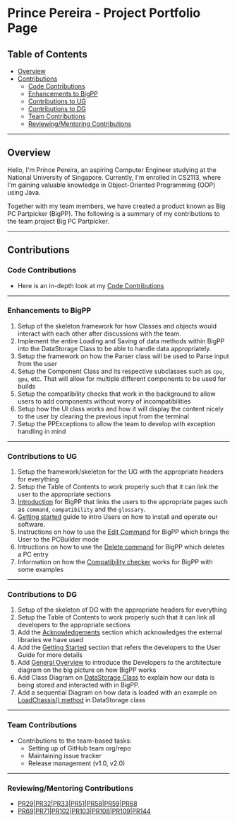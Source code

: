 <div style="page-break-after: always;"></div>

# Prince Pereira - Project Portfolio Page

## Table of Contents
- [Overview](#overview)
- [Contributions](#contributions)
  - [Code Contributions](#code-contributions)
  - [Enhancements to BigPP](#enhancements-to-bigpp)
  - [Contributions to UG](#contributions-to-ug)
  - [Contributions to DG](#contributions-to-dg)
  - [Team Contributions](#team-contributions)
  - [Reviewing/Mentoring Contributions](#reviewingmentoring-contributions)

___

## Overview
Hello, I'm Prince Pereira, an aspiring Computer Engineer studying at the National University of Singapore. Currently, I'm enrolled in CS2113, where I'm gaining valuable knowledge in Object-Oriented Programming (OOP) using Java.

Together with my team members, we have created a product known as Big PC Partpicker (BigPP). The following is a summary of my contributions to the team project Big PC Partpicker.

___

## Contributions

### Code Contributions
 - Here is an in-depth look at my [Code Contributions](https://nus-cs2113-ay2223s2.github.io/tp-dashboard/?search=Magmanat&breakdown=true&sort=groupTitle%20dsc&sortWithin=title&timeframe=commit&mergegroup=&groupSelect=groupByRepos&checkedFileTypes=docs~functional-code~test-code~other&since=2023-02-17)

___

### Enhancements to BigPP
1. Setup of the skeleton framework for how Classes and objects would interact with each other after discussions with the team.
2. Implement the entire Loading and Saving of data methods within BigPP into the DataStorage Class to be able to handle data appropriately.
3. Setup the framework on how the Parser class will be used to Parse input from the user
4. Setup the Component Class and its respective subclasses such as `cpu`, `gpu`, etc. That will allow for multiple different components to be used for builds
5. Setup the compatibility checks that work in the background to allow users to add components without worry of incompatibilities 
6. Setup how the UI class works and how it will display the content nicely to the user by clearing the previous input from the terminal
7. Setup the PPExceptions to allow the team to develop with exception handling in mind

___

### Contributions to UG
1. Setup the framework/skeleton for the UG with the appropriate headers for everything
2. Setup the Table of Contents to work properly such that it can link the user to the appropriate sections
3. [Introduction](https://github.com/AY2223S2-CS2113-T12-2/tp/blob/master/docs/UserGuide.md#introduction) for BigPP that links the users to the appropriate pages such as `command`, `compatibility` and the `glossary`.
4. [Getting started](https://github.com/AY2223S2-CS2113-T12-2/tp/blob/master/docs/UserGuide.md#getting-started) guide to intro Users on how to install and operate our software.
5. Instructions on how to use the [Edit Command](https://github.com/AY2223S2-CS2113-T12-2/tp/blob/master/docs/UserGuide.md#edit-command) for BigPP which brings the User to the PCBuilder mode
6. Intructions on how to use the [Delete command](https://github.com/AY2223S2-CS2113-T12-2/tp/blob/master/docs/UserGuide.md#delete-command) for BigPP which deletes a PC entry
7. Information on how the [Compatibility checker](https://github.com/AY2223S2-CS2113-T12-2/tp/blob/master/docs/UserGuide.md#compatibility-check) works for BigPP with some examples

___

### Contributions to DG
1. Setup of the skeleton of DG with the appropriate headers for everything
2. Setup the Table of Contents to work properly such that it can link all developers to the appropriate sections
3. Add the [Acknowledgements](https://github.com/AY2223S2-CS2113-T12-2/tp/blob/master/docs/DeveloperGuide.md#acknowledgements) section which acknowledges the external libraries we have used
4. Add the [Getting Started](https://github.com/AY2223S2-CS2113-T12-2/tp/blob/master/docs/DeveloperGuide.md#getting-started) section that refers the developers to the User Guide for more details
5. Add [General Overview](https://github.com/AY2223S2-CS2113-T12-2/tp/blob/master/docs/DeveloperGuide.md#general-overview) to introduce the Developers to the architecture diagram on the big picture on how BigPP works
6. Add Class Diagram on [DataStorage Class](https://github.com/AY2223S2-CS2113-T12-2/tp/blob/master/docs/DeveloperGuide.md#datastorage-class) to explain how our data is being stored and interacted with in BigPP.
7. Add a sequential Diagram on how data is loaded with an example on [LoadChassis() method](https://github.com/AY2223S2-CS2113-T12-2/tp/blob/master/docs/DeveloperGuide.md#-loadchassis-method-) in DataStorage class

___

### Team Contributions
 - Contributions to the team-based tasks:
    - Setting up of GitHub team org/repo
    - Maintaining issue tracker
    - Release management (v1.0, v2.0)

___

### Reviewing/Mentoring Contributions
 - [PR29](https://github.com/AY2223S2-CS2113-T12-2/tp/pull/29#discussion_r1126784188)|[PR32](https://github.com/AY2223S2-CS2113-T12-2/tp/pull/32#discussion_r1128278426)|[PR33](https://github.com/AY2223S2-CS2113-T12-2/tp/pull/33#discussion_r1128284831)|[PR51](https://github.com/AY2223S2-CS2113-T12-2/tp/pull/51#discussion_r1133125838)|[PR58](https://github.com/AY2223S2-CS2113-T12-2/tp/pull/58#discussion_r1133278681)|[PR59](https://github.com/AY2223S2-CS2113-T12-2/tp/pull/59#discussion_r1133787998)|[PR68](https://github.com/AY2223S2-CS2113-T12-2/tp/pull/68#discussion_r1135847024)
 - [PR69](https://github.com/AY2223S2-CS2113-T12-2/tp/pull/69#discussion_r1135855728)|[PR71](https://github.com/AY2223S2-CS2113-T12-2/tp/pull/71#discussion_r1135873682)|[PR102](https://github.com/AY2223S2-CS2113-T12-2/tp/pull/102#discussion_r1142481833)|[PR103](https://github.com/AY2223S2-CS2113-T12-2/tp/pull/103#discussion_r1142507625)|[PR108](https://github.com/AY2223S2-CS2113-T12-2/tp/pull/108#discussion_r1144212880)|[PR109](https://github.com/AY2223S2-CS2113-T12-2/tp/pull/109#discussion_r1144580115)|[PR144](https://github.com/AY2223S2-CS2113-T12-2/tp/pull/144#discussion_r1150873420)
